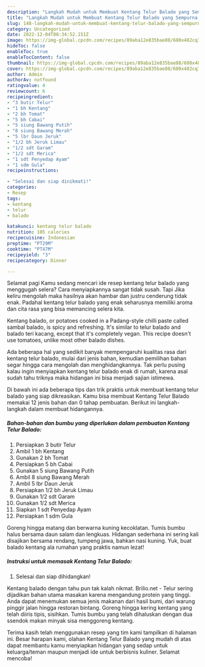 ```yaml
---
description: "Langkah Mudah untuk Membuat Kentang Telur Balado yang Sempurna, Buat Buka Puasa Enak"
title: "Langkah Mudah untuk Membuat Kentang Telur Balado yang Sempurna, Buat Buka Puasa Enak"
slug: 148-langkah-mudah-untuk-membuat-kentang-telur-balado-yang-sempurna-buat-buka-puasa-enak
category: Uncategorized
date: 2022-12-04T08:34:52.151Z
image: https://img-global.cpcdn.com/recipes/89aba12e835bae88/680x482cq70/kentang-telur-balado-foto-resep-utama.jpg
hideToc: false
enableToc: true
enableTocContent: false
thumbnail: https://img-global.cpcdn.com/recipes/89aba12e835bae88/680x482cq70/kentang-telur-balado-foto-resep-utama.jpg
cover: https://img-global.cpcdn.com/recipes/89aba12e835bae88/680x482cq70/kentang-telur-balado-foto-resep-utama.jpg
author: Admin
authorAv: notfound
ratingvalue: 4
reviewcount: 6
recipeingredient:
- "3 butir Telur"
- "1 bh Kentang"
- "2 bh Tomat"
- "5 bh Cabai"
- "5 siung Bawang Putih"
- "8 siung Bawang Merah"
- "5 lbr Daun Jeruk"
- "1/2 bh Jeruk Limau"
- "1/2 sdt Garam"
- "1/2 sdt Merica"
- "1 sdt Penyedap Ayam"
- "1 sdm Gula"
recipeinstructions:

- "Selesai dan siap dinikmati!"
categories:
- Resep
tags:
- kentang
- telur
- balado

katakunci: kentang telur balado 
nutrition: 105 calories
recipecuisine: Indonesian
preptime: "PT29M"
cooktime: "PT47M"
recipeyield: "3"
recipecategory: Dinner

---
```



Selamat pagi Kamu sedang mencari ide resep kentang telur balado yang menggugah selera? Cara menyiapkannya sangat tidak susah. Tapi Jika keliru mengolah maka hasilnya akan hambar dan justru cenderung tidak enak. Padahal kentang telur balado yang enak seharusnya memiliki aroma dan cita rasa yang bisa memancing selera kita.


Kentang balado, or potatoes cooked in a Padang-style chilli paste called sambal balado, is spicy and refreshing. It&#39;s similar to telur balado and balado teri kacang, except that it&#39;s completely vegan. This recipe doesn&#39;t use tomatoes, unlike most other balado dishes.

Ada beberapa hal yang sedikit banyak mempengaruhi kualitas rasa dari kentang telur balado, mulai dari jenis bahan, kemudian pemilihan bahan segar hingga cara mengolah dan menghidangkannya. Tak perlu pusing kalau ingin menyiapkan kentang telur balado enak di rumah, karena asal sudah tahu triknya maka hidangan ini bisa menjadi sajian istimewa.


Di bawah ini ada beberapa tips dan trik praktis untuk membuat kentang telur balado yang siap dikreasikan. Kamu bisa membuat Kentang Telur Balado memakai 12 jenis bahan dan 0 tahap pembuatan. Berikut ini langkah-langkah dalam membuat hidangannya.

<!--inarticleads1-->

##### Bahan-bahan dan bumbu yang diperlukan dalam pembuatan Kentang Telur Balado:

1. Persiapkan 3 butir Telur
1. Ambil 1 bh Kentang
1. Gunakan 2 bh Tomat
1. Persiapkan 5 bh Cabai
1. Gunakan 5 siung Bawang Putih
1. Ambil 8 siung Bawang Merah
1. Ambil 5 lbr Daun Jeruk
1. Persiapkan 1/2 bh Jeruk Limau
1. Gunakan 1/2 sdt Garam
1. Gunakan 1/2 sdt Merica
1. Siapkan 1 sdt Penyedap Ayam
1. Persiapkan 1 sdm Gula


Goreng hingga matang dan berwarna kuning kecoklatan. Tumis bumbu halus bersama daun salam dan lengkuas. Hidangan sederhana ini sering kali disajikan bersama rendang, tumpeng jawa, bahkan nasi kuning. Yuk, buat balado kentang ala rumahan yang praktis namun lezat! 

<!--inarticleads2-->

##### Instruksi untuk memasak Kentang Telur Balado:


1. Selesai dan siap dihidangkan!

Kentang balado dengan tahu pun tak kalah nikmat. Brilio.net - Telur sering dijadikan bahan utama masakan karena mengandung protein yang tinggi. Anda dapat menemukan semua jenis makanan dari hasil bumi, dari warung pinggir jalan hingga restoran bintang. Goreng hingga kering kentang yang telah diiris tipis, sisihkan. Tumis bumbu yang telah dihaluskan dengan dua ssendok makan minyak sisa menggoreng kentang. 

Terima kasih telah menggunakan resep yang tim kami tampilkan di halaman ini. Besar harapan kami, olahan Kentang Telur Balado yang mudah di atas dapat membantu kamu menyiapkan hidangan yang sedap untuk keluarga/teman maupun menjadi ide untuk berbisnis kuliner. Selamat mencoba!
